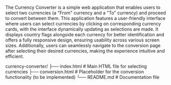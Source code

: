 The Currency Converter is a simple web application that enables users to select two currencies (a "From" currency and a "To" currency) and proceed to convert between them. This application features a user-friendly interface where users can select currencies by clicking on corresponding currency cards, with the interface dynamically updating as selections are made. It displays country flags alongside each currency for better identification and offers a fully responsive design, ensuring usability across various screen sizes. Additionally, users can seamlessly navigate to the conversion page after selecting their desired currencies, making the experience intuitive and efficient.

currency-converter/
├── index.html         # Main HTML file for selecting currencies
├── conversion.html    # Placeholder for the conversion functionality (to be implemented)
└── README.md          # Documentation file
